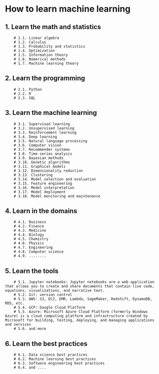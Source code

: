 

# How to learn machine learning

## 1. Learn the math and statistics
        # 1.1. Linear algebra
        # 1.2. Calculus
        # 1.3. Probability and statistics
        # 1.4. Optimization
        # 1.5. Information theory
        # 1.6. Numerical methods
        # 1.7. Machine learning theory
        
## 2. Learn the programming
        # 2.1. Python
        # 2.2. R
        # 2.3. SQL

## 3. Learn the machine learning
        # 3.1. Supervised learning
        # 3.2. Unsupervised learning
        # 3.3. Reinforcement learning
        # 3.4. Deep learning
        # 3.5. Natural language processing
        # 3.6. Computer vision
        # 3.7. Recommender systems
        # 3.8. Time series analysis
        # 3.9. Bayesian methods
        # 3.10. Genetic algorithms
        # 3.11. Graphical models
        # 3.12. Dimensionality reduction
        # 3.13. Clustering
        # 3.14. Model selection and evaluation
        # 3.15. Feature engineering
        # 3.16. Model interpretation
        # 3.17. Model deployment
        # 3.18. Model monitoring and maintenance

## 4. Learn in the domains
        # 4.1. Business
        # 4.2. Finance
        # 4.3. Medicine
        # 4.4. Biology
        # 4.5. Chemistry
        # 4.6. Physics
        # 4.7. Engineering
        # 4.8. Computer science
        # 4.9. ........
## 5. Learn the tools
        # 5.1. Jupyter notebooks: Jupyter notebooks are a web application that allows you to create and share documents that contain live code, equations, visualizations, and narrative text.
        # 5.2. Git: version control
        # 5.3. AWS: S3, EC2, EMR, Lambda, SageMaker, Redshift, DynamoDB, RDS, etc.
        # 5.4. GCP: Google Cloud Platform
        # 5.5. Azure: Microsoft Azure Cloud Platform (formerly Windows Azure) is a cloud computing platform and infrastructure created by Microsoft for building, testing, deploying, and managing applications and services
        # 5.6. and more
## 6. Learn the best practices
        # 6.1. Data science best practices
        # 6.2. Machine learning best practices
        # 6.3. Software engineering best practices
        # 6.4. and ....

